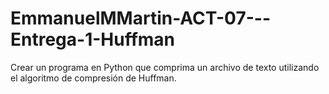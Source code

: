 # EmmanuelMMartin-ACT-07---Entrega-1-Huffman
Crear un programa en  Python que comprima un archivo de texto utilizando el algoritmo de compresión de Huffman.
